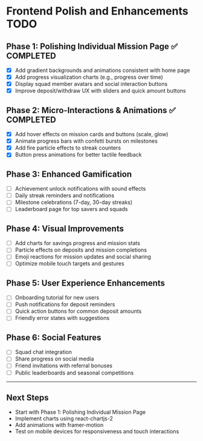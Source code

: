 # Frontend Polish and Enhancements TODO

## Phase 1: Polishing Individual Mission Page ✅ COMPLETED
- [x] Add gradient backgrounds and animations consistent with home page
- [x] Add progress visualization charts (e.g., progress over time)
- [x] Display squad member avatars and social interaction buttons
- [x] Improve deposit/withdraw UX with sliders and quick amount buttons

## Phase 2: Micro-Interactions & Animations ✅ COMPLETED
- [x] Add hover effects on mission cards and buttons (scale, glow)
- [x] Animate progress bars with confetti bursts on milestones
- [x] Add fire particle effects to streak counters
- [x] Button press animations for better tactile feedback

## Phase 3: Enhanced Gamification
- [ ] Achievement unlock notifications with sound effects
- [ ] Daily streak reminders and notifications
- [ ] Milestone celebrations (7-day, 30-day streaks)
- [ ] Leaderboard page for top savers and squads

## Phase 4: Visual Improvements
- [ ] Add charts for savings progress and mission stats
- [ ] Particle effects on deposits and mission completions
- [ ] Emoji reactions for mission updates and social sharing
- [ ] Optimize mobile touch targets and gestures

## Phase 5: User Experience Enhancements
- [ ] Onboarding tutorial for new users
- [ ] Push notifications for deposit reminders
- [ ] Quick action buttons for common deposit amounts
- [ ] Friendly error states with suggestions

## Phase 6: Social Features
- [ ] Squad chat integration
- [ ] Share progress on social media
- [ ] Friend invitations with referral bonuses
- [ ] Public leaderboards and seasonal competitions

---

## Next Steps
- Start with Phase 1: Polishing Individual Mission Page
- Implement charts using react-chartjs-2
- Add animations with framer-motion
- Test on mobile devices for responsiveness and touch interactions
